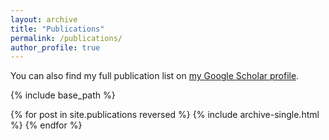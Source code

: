 ```yaml
---
layout: archive
title: "Publications"
permalink: /publications/
author_profile: true
---
```



You can also find my full publication list on <a href="https://scholar.google.com/citations?user=PBLq5PoAAAAJ&hl=en&authuser=1">my Google Scholar profile</a>.


{% include base_path %}

{% for post in site.publications reversed %}
  {% include archive-single.html %}
{% endfor %}
